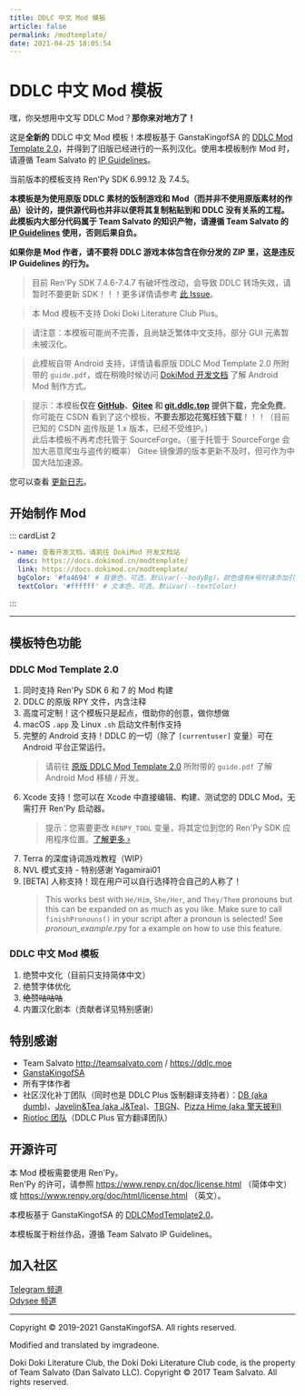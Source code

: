 ```yaml
---
title: DDLC 中文 Mod 模板
article: false
permalink: /modtemplate/
date: 2021-04-25 18:05:54
---
```


# DDLC 中文 Mod 模板

嘿，你~~又~~想用中文写 DDLC Mod？**那你来对地方了！**

这是**全新的** DDLC 中文 Mod 模板！本模板基于 GanstaKingofSA 的 [DDLC Mod Template 2.0](https://github.com/GanstaKingofSA/DDLCModTemplate2.0)，并得到了旧版已经进行的一系列汉化。使用本模板制作 Mod 时，请遵循 Team Salvato 的 [IP Guidelines](https://revolution.dokimod.cn/ipguidelines.html)。

当前版本的模板支持 Ren'Py SDK 6.99.12 及 7.4.5。

**本模板是为使用原版 DDLC 素材的饭制游戏和 Mod（而并非不使用原版素材的作品）设计的，提供源代码也并非以便将其复制粘贴到和 DDLC 没有关系的工程。此模板内大部分代码属于 Team Salvato 的知识产物，请遵循 Team Salvato 的 [IP Guidelines](https://revolution.dokimod.cn/ipguidelines.html) 使用，否则后果自负。**

**如果你是 Mod 作者，请不要将 DDLC 游戏本体包含在你分发的 ZIP 里，这是违反 IP Guidelines 的行为。**

> 目前 Ren'Py SDK 7.4.6-7.4.7 有破坏性改动，会导致 DDLC 转场失效，请暂时不要更新 SDK！！！更多详情请参考 [此 Issue](https://github.com/renpy/renpy/issues/2860)。

> 本 Mod 模板不支持 Doki Doki Literature Club Plus。

> 请注意：本模板可能尚不完善，且尚缺乏繁体中文支持。部分 GUI 元素暂未被汉化。

> 此模板自带 Android 支持，详情请看原版 DDLC Mod Template 2.0 所附带的 `guide.pdf`，或在稍晚时候访问 [DokiMod 开发文档](https://docs.dokimod.cn) 了解 Android Mod 制作方式。

> 提示：本模板**仅在 [GitHub](https://github.com/imgradeone/DDLCModTemplate-Chinese-next/releases/)、[Gitee](https://gitee.com/imgradeone/DDLCModTemplate-Chinese-next/releases/) 和 [git.ddlc.top](https://git.ddlc.top/imgradeone/DDLCModTemplate-Chinese-next/releases) 提供下载，完全免费**。你可能在 CSDN 看到了这个模板，**不要去那边花冤枉钱下载**！！！（目前已知的 CSDN 盗传版是 1.x 版本，已经不受维护。）  
> 此后本模板不再考虑托管于 SourceForge。（鉴于托管于 SourceForge 会加大恶意爬虫与盗传的概率）
> Gitee 镜像源的版本更新不及时，但可作为中国大陆加速源。

您可以查看 [更新日志](CHANGELOG.md)。

## 开始制作 Mod

::: cardList 2
```yaml
- name: 查看开发文档，请前往 DokiMod 开发文档站
  desc: https://docs.dokimod.cn/modtemplate/
  link: https://docs.dokimod.cn/modtemplate/
  bgColor: '#fa4694' # 背景色，可选，默认var(--bodyBg)。颜色值有#号时请添加引号
  textColor: '#ffffff' # 文本色，可选，默认var(--textColor)
```
:::

---

## 模板特色功能

### DDLC Mod Template 2.0
1. 同时支持 Ren'Py SDK 6 和 7 的 Mod 构建
1. DDLC 的原版 RPY 文件，内含注释
1. 高度可定制！这个模板只是起点，借助你的创意，做你想做
1. macOS `.app` 及 Linux `.sh` 启动文件制作支持
1. 完整的 Android 支持！DDLC 的一切（除了 `[currentuser]` 变量）可在 Android 平台正常运行。
    > 请前往 [原版 DDLC Mod Template 2.0](https://github.com/GanstaKingofSA/DDLCModTemplate2.0/blob/master/guide.pdf) 所附带的 `guide.pdf` 了解 Android Mod 移植 / 开发。
1. Xcode 支持！您可以在 Xcode 中直接编辑、构建、测试您的 DDLC Mod，无需打开 Ren'Py 启动器。
    > 提示：您需要更改 `RENPY_TOOL` 变量，将其定位到您的 Ren'Py SDK 应用程序位置。[了解更多 &rsaquo;](XCODE.md)
1. Terra 的深度诗词游戏教程（WIP）
1. NVL 模式支持 - 特别感谢 Yagamirai01
1. [BETA] 人称支持！现在用户可以自行选择符合自己的人称了！
    > This works best with `He/Him`, `She/Her`, and `They/Them` pronouns but this can be expanded on as much as you like. Make sure to call `finishPronouns()` in your script after a pronoun is selected! See *pronoun_example.rpy* for a example on how to use this feature.

### DDLC 中文 Mod 模板
1. 绝赞中文化（目前只支持简体中文）
2. 绝赞字体优化
3. ~~绝赞咕咕咕~~
4. 内置汉化剧本（贡献者详见特别感谢）

## 特别感谢

- Team Salvato http://teamsalvato.com / https://ddlc.moe
- [GanstaKingofSA](https://github.com/GanstaKingofSA)
- 所有字体作者
- 社区汉化补丁团队（同时也是 DDLC Plus 饭制翻译支持者）：[DB (aka dumb)](https://steamcommunity.com/id/HomuLilly/)、[Javelin&Tea (aka J&Tea)](https://steamcommunity.com/profiles/76561198037532534/)、[TBGN](https://steamcommunity.com/id/PhyYuan/)、[Pizza Hime (aka 擎天披利)](https://steamcommunity.com/id/qweion/)
- [Riotloc 团队](https://www.riotloc.com)（DDLC Plus 官方翻译团队）

## 开源许可

本 Mod 模板需要使用 Ren'Py。  
Ren'Py 的许可，请参照 https://www.renpy.cn/doc/license.html （简体中文）或 https://www.renpy.org/doc/html/license.html （英文）。

本模板基于 GanstaKingofSA 的 [DDLCModTemplate2.0](https://github.com/GanstaKingofSA/DDLCModTemplate2.0)。

本模板属于粉丝作品，遵循 Team Salvato IP Guidelines。

## 加入社区

[Telegram 频道](https://t.me/DDLCModCN)  
[Odysee 频道](https://odysee.com/@DokiMod:1)

---

Copyright © 2019-2021 GanstaKingofSA. All rights reserved. 

Modified and translated by imgradeone.

Doki Doki Literature Club, the Doki Doki Literature Club code, is the property of Team Salvato (Dan Salvato LLC). Copyright © 2017 Team Salvato. All rights reserved.